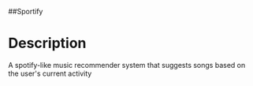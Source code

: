 ##Sportify

# Description

A spotify-like music recommender system that suggests songs based on the user's current activity
